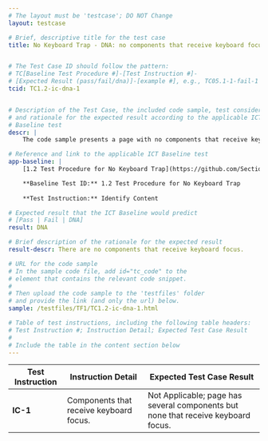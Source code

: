 ```yaml
---
# The layout must be 'testcase'; DO NOT Change
layout: testcase

# Brief, descriptive title for the test case
title: No Keyboard Trap - DNA: no components that receive keyboard focus 


# The Test Case ID should follow the pattern: 
# TC[Baseline Test Procedure #]-[Test Instruction #]-
# [Expected Result (pass/fail/dna)]-[example #], e.g., TC05.1-1-fail-1
tcid: TC1.2-ic-dna-1


# Description of the Test Case, the included code sample, test considerations,
# and rationale for the expected result according to the applicable ICT
# Baseline test
descr: | 
    The code sample presents a page with no components that receive keyboard focus. A successful test should identify a DNA against Baseline Test 1.2 No Keyboard Trap.

# Reference and link to the applicable ICT Baseline test
app-baseline: | 
    [1.2 Test Procedure for No Keyboard Trap](https://github.com/Section508Coordinators/ICTTestingBaseline/blob/section508coordinators301/01Keyboard.md)

    **Baseline Test ID:** 1.2 Test Procedure for No Keyboard Trap
    
    **Test Instruction:** Identify Content

# Expected result that the ICT Baseline would predict
# [Pass | Fail | DNA]
result: DNA

# Brief description of the rationale for the expected result
result-descr: There are no components that receive keyboard focus.

# URL for the code sample
# In the sample code file, add id="tc_code" to the 
# element that contains the relevant code snippet.
#
# Then upload the code sample to the 'testfiles' folder 
# and provide the link (and only the url) below.
sample: /testfiles/TF1/TC1.2-ic-dna-1.html

# Table of test instructions, including the following table headers: 
# Test Instruction #; Instruction Detail; Expected Test Case Result
#
# Include the table in the content section below
---
```

| Test Instruction | Instruction Detail | Expected Test Case Result |
|------------------|--------------------|---------------------------|
| **IC-1** | Components that receive keyboard focus.| Not Applicable; page has several components but none that receive keyboard focus. |